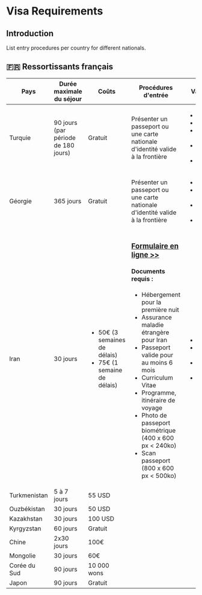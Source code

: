 # Visa Requirements
## Introduction
List entry procedures per country for different nationals.
## 🇫🇷 Ressortissants français
| Pays | Durée maximale du séjour | Coûts | Procédures d'entrée | Vaccination | Covid |
| - | - | - | - | - | - |
| Turquie | 90 jours (par période de 180 jours) | Gratuit | Présenter un passeport ou une carte nationale d'identité valide à la frontière | <ul><li>DTP</li><li> tuberculose</li><li>fièvre typhoïde</li><li>hépatites A et B</li><li>rage</li></ul> | N/A |
| Géorgie | 365 jours | Gratuit | Présenter un passeport ou une carte nationale d'identité valide à la frontière | <ul><li>DTP</li><li>fièvre typhoïde</li><li>hépatites A et B</li><li>rage</li></ul>  | N/A |
| Iran | 30 jours | <ul><li>50€ (3 semaines de délais)</li><li>75€ (1 semaine de délais)</li></ul> | <h3>[Formulaire en ligne >>](https://evisatraveller.mfa.ir)</h3><h4>Documents requis :</h4><ul><li>Hébergement pour la première nuit</li><li>Assurance maladie étrangère pour Iran</li><li>Passeport valide pour au moins 6 mois</li><li>Curriculum Vitae</li><li>Programme, itinéraire de voyage</li><li>Photo de passeport biométrique (400 x 600 px < 240ko)</li><li>Scan passeport (800 x 600 px < 500ko)</li></ul> | <ul><li>DTP</li><li>fièvre typhoïde</li><li>hépatites A et B</li><li>rage</li></ul> | N/A |
| Turkmenistan | 5 à 7 jours | 55 USD |  |  |  |
| Ouzbékistan | 30 jours | 50 USD |  |  |  |
| Kazakhstan | 30 jours | 100 USD |  |  |  |
| Kyrgyzstan | 60 jours | Gratuit |  |  |  |
| Chine | 2x30 jours | 100€ |  |  |  |
| Mongolie | 30 jours | 60€ |  |  |  |
| Corée du Sud | 90 jours | 10 000 wons |  |  |  |
| Japon | 90 jours | Gratuit |  |  |  |